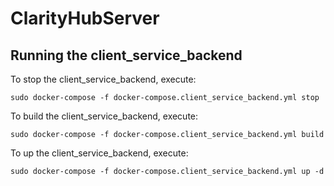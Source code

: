 # ClarityHubServer

## Running the client_service_backend

To stop the client_service_backend, execute:

    sudo docker-compose -f docker-compose.client_service_backend.yml stop

To build the client_service_backend, execute:

    sudo docker-compose -f docker-compose.client_service_backend.yml build

To up the client_service_backend, execute:

    sudo docker-compose -f docker-compose.client_service_backend.yml up -d